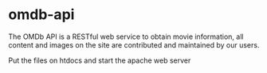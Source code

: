 # omdb-api

The OMDb API is a RESTful web service to obtain movie information, all content and images on the site are contributed and maintained by our users.

Put the files on htdocs and start the apache web server
